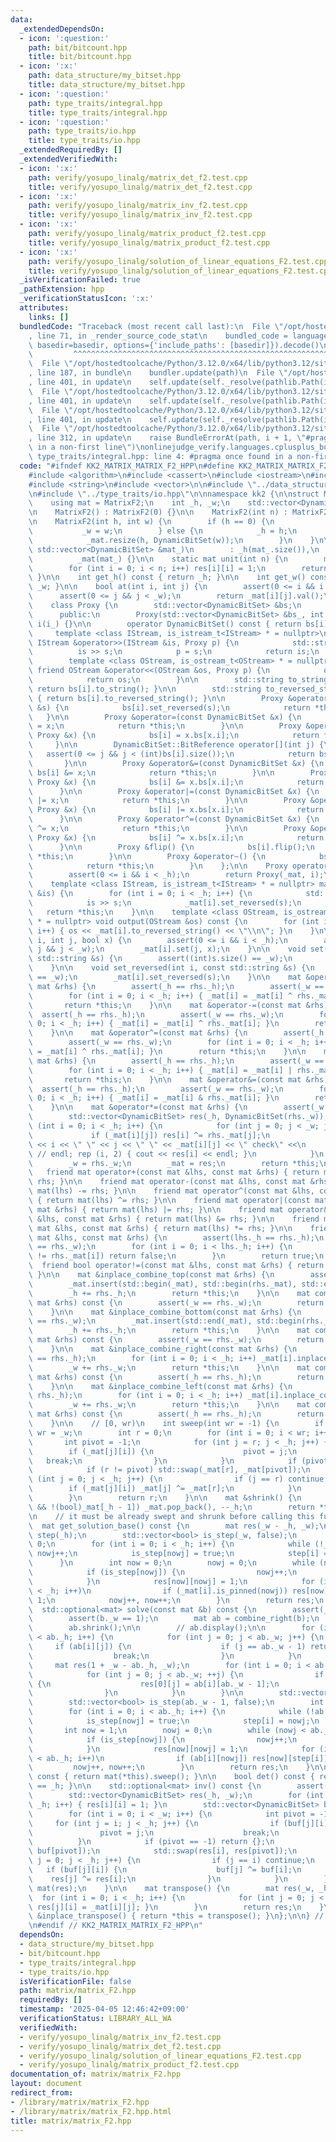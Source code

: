 ```yaml
---
data:
  _extendedDependsOn:
  - icon: ':question:'
    path: bit/bitcount.hpp
    title: bit/bitcount.hpp
  - icon: ':x:'
    path: data_structure/my_bitset.hpp
    title: data_structure/my_bitset.hpp
  - icon: ':question:'
    path: type_traits/integral.hpp
    title: type_traits/integral.hpp
  - icon: ':question:'
    path: type_traits/io.hpp
    title: type_traits/io.hpp
  _extendedRequiredBy: []
  _extendedVerifiedWith:
  - icon: ':x:'
    path: verify/yosupo_linalg/matrix_det_f2.test.cpp
    title: verify/yosupo_linalg/matrix_det_f2.test.cpp
  - icon: ':x:'
    path: verify/yosupo_linalg/matrix_inv_f2.test.cpp
    title: verify/yosupo_linalg/matrix_inv_f2.test.cpp
  - icon: ':x:'
    path: verify/yosupo_linalg/matrix_product_f2.test.cpp
    title: verify/yosupo_linalg/matrix_product_f2.test.cpp
  - icon: ':x:'
    path: verify/yosupo_linalg/solution_of_linear_equations_F2.test.cpp
    title: verify/yosupo_linalg/solution_of_linear_equations_F2.test.cpp
  _isVerificationFailed: true
  _pathExtension: hpp
  _verificationStatusIcon: ':x:'
  attributes:
    links: []
  bundledCode: "Traceback (most recent call last):\n  File \"/opt/hostedtoolcache/Python/3.12.0/x64/lib/python3.12/site-packages/onlinejudge_verify/documentation/build.py\"\
    , line 71, in _render_source_code_stat\n    bundled_code = language.bundle(stat.path,\
    \ basedir=basedir, options={'include_paths': [basedir]}).decode()\n          \
    \         ^^^^^^^^^^^^^^^^^^^^^^^^^^^^^^^^^^^^^^^^^^^^^^^^^^^^^^^^^^^^^^^^^^^^^^^^^^^^^^^^^\n\
    \  File \"/opt/hostedtoolcache/Python/3.12.0/x64/lib/python3.12/site-packages/onlinejudge_verify/languages/cplusplus.py\"\
    , line 187, in bundle\n    bundler.update(path)\n  File \"/opt/hostedtoolcache/Python/3.12.0/x64/lib/python3.12/site-packages/onlinejudge_verify/languages/cplusplus_bundle.py\"\
    , line 401, in update\n    self.update(self._resolve(pathlib.Path(included), included_from=path))\n\
    \  File \"/opt/hostedtoolcache/Python/3.12.0/x64/lib/python3.12/site-packages/onlinejudge_verify/languages/cplusplus_bundle.py\"\
    , line 401, in update\n    self.update(self._resolve(pathlib.Path(included), included_from=path))\n\
    \  File \"/opt/hostedtoolcache/Python/3.12.0/x64/lib/python3.12/site-packages/onlinejudge_verify/languages/cplusplus_bundle.py\"\
    , line 401, in update\n    self.update(self._resolve(pathlib.Path(included), included_from=path))\n\
    \  File \"/opt/hostedtoolcache/Python/3.12.0/x64/lib/python3.12/site-packages/onlinejudge_verify/languages/cplusplus_bundle.py\"\
    , line 312, in update\n    raise BundleErrorAt(path, i + 1, \"#pragma once found\
    \ in a non-first line\")\nonlinejudge_verify.languages.cplusplus_bundle.BundleErrorAt:\
    \ type_traits/integral.hpp: line 4: #pragma once found in a non-first line\n"
  code: "#ifndef KK2_MATRIX_MATRIX_F2_HPP\n#define KK2_MATRIX_MATRIX_F2_HPP 1\n\n\
    #include <algorithm>\n#include <cassert>\n#include <iostream>\n#include <optional>\n\
    #include <string>\n#include <vector>\n\n#include \"../data_structure/my_bitset.hpp\"\
    \n#include \"../type_traits/io.hpp\"\n\nnamespace kk2 {\n\nstruct MatrixF2 {\n\
    \    using mat = MatrixF2;\n    int _h, _w;\n    std::vector<DynamicBitSet> _mat;\n\
    \n    MatrixF2() : MatrixF2(0) {}\n\n    MatrixF2(int n) : MatrixF2(n, n) {}\n\
    \n    MatrixF2(int h, int w) {\n        if (h == 0) {\n            _h = 0;\n \
    \           _w = w;\n        } else {\n            _h = h;\n            _w = w;\n\
    \            _mat.resize(h, DynamicBitSet(w));\n        }\n    }\n\n    MatrixF2(const\
    \ std::vector<DynamicBitSet> &mat_)\n        : _h(mat_.size()),\n          _w(mat_[0].size()),\n\
    \          _mat(mat_) {}\n\n    static mat unit(int n) {\n        mat res(n, n);\n\
    \        for (int i = 0; i < n; i++) res[i][i] = 1;\n        return res;\n   \
    \ }\n\n    int get_h() const { return _h; }\n\n    int get_w() const { return\
    \ _w; }\n\n    bool at(int i, int j) {\n        assert(0 <= i && i < _h);\n  \
    \      assert(0 <= j && j < _w);\n        return _mat[i][j].val();\n    }\n\n\
    \    class Proxy {\n        std::vector<DynamicBitSet> &bs;\n        int i;\n\n\
    \      public:\n        Proxy(std::vector<DynamicBitSet> &bs_, int i_) : bs(bs_),\
    \ i(i_) {}\n\n        operator DynamicBitSet() const { return bs[i]; }\n\n   \
    \     template <class IStream, is_istream_t<IStream> * = nullptr>\n        friend\
    \ IStream &operator>>(IStream &is, Proxy p) {\n            std::string s;\n  \
    \          is >> s;\n            p = s;\n            return is;\n        }\n\n\
    \        template <class OStream, is_ostream_t<OStream> * = nullptr>\n       \
    \ friend OStream &operator<<(OStream &os, Proxy p) {\n            os << p.to_reversed_string();\n\
    \            return os;\n        }\n\n        std::string to_string() const {\
    \ return bs[i].to_string(); }\n\n        std::string to_reversed_string() const\
    \ { return bs[i].to_reversed_string(); }\n\n        Proxy &operator=(const std::string\
    \ &s) {\n            bs[i].set_reversed(s);\n            return *this;\n     \
    \   }\n\n        Proxy &operator=(const DynamicBitSet &x) {\n            bs[i]\
    \ = x;\n            return *this;\n        }\n\n        Proxy &operator=(const\
    \ Proxy &x) {\n            bs[i] = x.bs[x.i];\n            return *this;\n   \
    \     }\n\n        DynamicBitSet::BitReference operator[](int j) {\n         \
    \   assert(0 <= j && j < (int)bs[i].size());\n            return bs[i][j];\n \
    \       }\n\n        Proxy &operator&=(const DynamicBitSet &x) {\n           \
    \ bs[i] &= x;\n            return *this;\n        }\n\n        Proxy &operator&=(const\
    \ Proxy &x) {\n            bs[i] &= x.bs[x.i];\n            return *this;\n  \
    \      }\n\n        Proxy &operator|=(const DynamicBitSet &x) {\n            bs[i]\
    \ |= x;\n            return *this;\n        }\n\n        Proxy &operator|=(const\
    \ Proxy &x) {\n            bs[i] |= x.bs[x.i];\n            return *this;\n  \
    \      }\n\n        Proxy &operator^=(const DynamicBitSet &x) {\n            bs[i]\
    \ ^= x;\n            return *this;\n        }\n\n        Proxy &operator^=(const\
    \ Proxy &x) {\n            bs[i] ^= x.bs[x.i];\n            return *this;\n  \
    \      }\n\n        Proxy &flip() {\n            bs[i].flip();\n            return\
    \ *this;\n        }\n\n        Proxy &operator~() {\n            bs[i].flip();\n\
    \            return *this;\n        }\n    };\n\n    Proxy operator[](int i) {\n\
    \        assert(0 <= i && i < _h);\n        return Proxy(_mat, i);\n    }\n\n\
    \    template <class IStream, is_istream_t<IStream> * = nullptr> mat &input(IStream\
    \ &is) {\n        for (int i = 0; i < _h; i++) {\n            std::string s;\n\
    \            is >> s;\n            _mat[i].set_reversed(s);\n        }\n     \
    \   return *this;\n    }\n\n    template <class OStream, is_ostream_t<OStream>\
    \ * = nullptr> void output(OStream &os) const {\n        for (int i = 0; i < _h;\
    \ i++) { os << _mat[i].to_reversed_string() << \"\\n\"; }\n    }\n\n    void set(int\
    \ i, int j, bool x) {\n        assert(0 <= i && i < _h);\n        assert(0 <=\
    \ j && j < _w);\n        _mat[i].set(j, x);\n    }\n\n    void set(int i, const\
    \ std::string &s) {\n        assert((int)s.size() == _w);\n        _mat[i].set(s);\n\
    \    }\n\n    void set_reversed(int i, const std::string &s) {\n        assert((int)s.size()\
    \ == _w);\n        _mat[i].set_reversed(s);\n    }\n\n    mat &operator+=(const\
    \ mat &rhs) {\n        assert(_h == rhs._h);\n        assert(_w == rhs._w);\n\
    \        for (int i = 0; i < _h; i++) { _mat[i] = _mat[i] ^ rhs._mat[i]; }\n \
    \       return *this;\n    }\n\n    mat &operator-=(const mat &rhs) {\n      \
    \  assert(_h == rhs._h);\n        assert(_w == rhs._w);\n        for (int i =\
    \ 0; i < _h; i++) { _mat[i] = _mat[i] ^ rhs._mat[i]; }\n        return *this;\n\
    \    }\n\n    mat &operator^=(const mat &rhs) {\n        assert(_h == rhs._h);\n\
    \        assert(_w == rhs._w);\n        for (int i = 0; i < _h; i++) { _mat[i]\
    \ = _mat[i] ^ rhs._mat[i]; }\n        return *this;\n    }\n\n    mat &operator|=(const\
    \ mat &rhs) {\n        assert(_h == rhs._h);\n        assert(_w == rhs._w);\n\
    \        for (int i = 0; i < _h; i++) { _mat[i] = _mat[i] | rhs._mat[i]; }\n \
    \       return *this;\n    }\n\n    mat &operator&=(const mat &rhs) {\n      \
    \  assert(_h == rhs._h);\n        assert(_w == rhs._w);\n        for (int i =\
    \ 0; i < _h; i++) { _mat[i] = _mat[i] & rhs._mat[i]; }\n        return *this;\n\
    \    }\n\n    mat &operator*=(const mat &rhs) {\n        assert(_w == rhs._h);\n\
    \        std::vector<DynamicBitSet> res(_h, DynamicBitSet(rhs._w));\n        for\
    \ (int i = 0; i < _h; i++) {\n            for (int j = 0; j < _w; j++) {\n   \
    \             if (_mat[i][j]) res[i] ^= rhs._mat[j];\n                // cout\
    \ << i << \" \" << j << \" \" << _mat[i][j] << \" check\" <<\n               \
    \ // endl; rep (i, 2) { cout << res[i] << endl; }\n            }\n        }\n\
    \        _w = rhs._w;\n        _mat = res;\n        return *this;\n    }\n\n \
    \   friend mat operator+(const mat &lhs, const mat &rhs) { return mat(lhs) +=\
    \ rhs; }\n\n    friend mat operator-(const mat &lhs, const mat &rhs) { return\
    \ mat(lhs) -= rhs; }\n\n    friend mat operator^(const mat &lhs, const mat &rhs)\
    \ { return mat(lhs) ^= rhs; }\n\n    friend mat operator|(const mat &lhs, const\
    \ mat &rhs) { return mat(lhs) |= rhs; }\n\n    friend mat operator&(const mat\
    \ &lhs, const mat &rhs) { return mat(lhs) &= rhs; }\n\n    friend mat operator*(const\
    \ mat &lhs, const mat &rhs) { return mat(lhs) *= rhs; }\n\n    friend bool operator==(const\
    \ mat &lhs, const mat &rhs) {\n        assert(lhs._h == rhs._h);\n        assert(lhs._w\
    \ == rhs._w);\n        for (int i = 0; i < lhs._h; i++) {\n            if (lhs._mat[i]\
    \ != rhs._mat[i]) return false;\n        }\n        return true;\n    }\n\n  \
    \  friend bool operator!=(const mat &lhs, const mat &rhs) { return !(lhs == rhs);\
    \ }\n\n    mat &inplace_combine_top(const mat &rhs) {\n        assert(_w == rhs._w);\n\
    \        _mat.insert(std::begin(_mat), std::begin(rhs._mat), std::end(rhs._mat));\n\
    \        _h += rhs._h;\n        return *this;\n    }\n\n    mat combine_top(const\
    \ mat &rhs) const {\n        assert(_w == rhs._w);\n        return mat(_mat).inplace_combine_top(rhs);\n\
    \    }\n\n    mat &inplace_combine_bottom(const mat &rhs) {\n        assert(_w\
    \ == rhs._w);\n        _mat.insert(std::end(_mat), std::begin(rhs._mat), std::end(rhs._mat));\n\
    \        _h += rhs._h;\n        return *this;\n    }\n\n    mat combine_bottom(const\
    \ mat &rhs) const {\n        assert(_w == rhs._w);\n        return mat(_mat).inplace_combine_bottom(rhs);\n\
    \    }\n\n    mat &inplace_combine_right(const mat &rhs) {\n        assert(_h\
    \ == rhs._h);\n        for (int i = 0; i < _h; i++) _mat[i].inplace_combine_top(rhs._mat[i]);\n\
    \        _w += rhs._w;\n        return *this;\n    }\n\n    mat combine_right(const\
    \ mat &rhs) const {\n        assert(_h == rhs._h);\n        return mat(_mat).inplace_combine_right(rhs);\n\
    \    }\n\n    mat &inplace_combine_left(const mat &rhs) {\n        assert(_h ==\
    \ rhs._h);\n        for (int i = 0; i < _h; i++) _mat[i].inplace_combine_bottom(rhs._mat[i]);\n\
    \        _w += rhs._w;\n        return *this;\n    }\n\n    mat combine_left(const\
    \ mat &rhs) const {\n        assert(_h == rhs._h);\n        return mat(_mat).inplace_combine_left(rhs);\n\
    \    }\n\n    // [0, wr)\n    int sweep(int wr = -1) {\n        if (wr == -1)\
    \ wr = _w;\n        int r = 0;\n        for (int i = 0; i < wr; i++) {\n     \
    \       int pivot = -1;\n            for (int j = r; j < _h; j++) {\n        \
    \        if (_mat[j][i]) {\n                    pivot = j;\n                 \
    \   break;\n                }\n            }\n            if (pivot == -1) continue;\n\
    \            if (r != pivot) std::swap(_mat[r], _mat[pivot]);\n            for\
    \ (int j = 0; j < _h; j++) {\n                if (j == r) continue;\n        \
    \        if (_mat[j][i]) _mat[j] ^= _mat[r];\n            }\n            r++;\n\
    \        }\n        return r;\n    }\n\n    mat &shrink() {\n        while (_h\
    \ && !(bool)_mat[_h - 1]) _mat.pop_back(), --_h;\n        return *this;\n    }\n\
    \n    // it must be already swept and shrunk before calling this function\n  \
    \  mat get_solution_base() const {\n        mat res(_w - _h, _w);\n        std::vector<int>\
    \ step(_h);\n        std::vector<bool> is_step(_w, false);\n        int nowj =\
    \ 0;\n        for (int i = 0; i < _h; i++) {\n            while (!_mat[i].is_pinned(nowj))\
    \ nowj++;\n            is_step[nowj] = true;\n            step[i] = nowj;\n  \
    \      }\n        int now = 0;\n        nowj = 0;\n        while (nowj < _w) {\n\
    \            if (is_step[nowj]) {\n                nowj++;\n                continue;\n\
    \            }\n            res[now][nowj] = 1;\n            for (int i = 0; i\
    \ < _h; i++)\n                if (_mat[i].is_pinned(nowj)) res[now][step[i]] =\
    \ 1;\n            nowj++, now++;\n        }\n        return res;\n    }\n\n  \
    \  std::optional<mat> solve(const mat &b) const {\n        assert(_h == b._h);\n\
    \        assert(b._w == 1);\n        mat ab = combine_right(b);\n        ab.sweep();\n\
    \        ab.shrink();\n\n        // ab.display();\n\n        for (int i = 0; i\
    \ < ab._h; i++) {\n            for (int j = 0; j < ab._w; j++) {\n           \
    \     if (ab[i][j]) {\n                    if (j == ab._w - 1) return {};\n  \
    \                  break;\n                }\n            }\n        }\n\n   \
    \     mat res(1 + _w - ab._h, _w);\n        for (int i = 0; i < ab._h; ++i) {\n\
    \            for (int j = 0; j < ab._w; ++j) {\n                if (ab[i][j])\
    \ {\n                    res[0][j] = ab[i][ab._w - 1];\n                    break;\n\
    \                }\n            }\n        }\n\n        std::vector<int> step(ab._h);\n\
    \        std::vector<bool> is_step(ab._w - 1, false);\n        int nowj = 0;\n\
    \        for (int i = 0; i < ab._h; i++) {\n            while (!ab[i][nowj]) nowj++;\n\
    \            is_step[nowj] = true;\n            step[i] = nowj;\n        }\n \
    \       int now = 1;\n        nowj = 0;\n        while (nowj < ab._w - 1) {\n\
    \            if (is_step[nowj]) {\n                nowj++;\n                continue;\n\
    \            }\n            res[now][nowj] = 1;\n            for (int i = 0; i\
    \ < ab._h; i++)\n                if (ab[i][nowj]) res[now][step[i]] = 1;\n   \
    \         nowj++, now++;\n        }\n        return res;\n    }\n\n    int rank()\
    \ const { return mat(*this).sweep(); }\n\n    bool det() const { return rank()\
    \ == _h; }\n\n    std::optional<mat> inv() const {\n        assert(_h == _w);\n\
    \        std::vector<DynamicBitSet> res(_h, _w);\n        for (int i = 0; i <\
    \ _h; i++) { res[i][i] = 1; }\n        std::vector<DynamicBitSet> buf(_mat);\n\
    \        for (int i = 0; i < _w; i++) {\n            int pivot = -1;\n       \
    \     for (int j = i; j < _h; j++) {\n                if (buf[j][i]) {\n     \
    \               pivot = j;\n                    break;\n                }\n  \
    \          }\n            if (pivot == -1) return {};\n            std::swap(buf[i],\
    \ buf[pivot]);\n            std::swap(res[i], res[pivot]);\n            for (int\
    \ j = 0; j < _h; j++) {\n                if (j == i) continue;\n             \
    \   if (buf[j][i]) {\n                    buf[j] ^= buf[i];\n                \
    \    res[j] ^= res[i];\n                }\n            }\n        }\n        return\
    \ mat(res);\n    }\n\n    mat transpose() {\n        mat res(_w, _h);\n      \
    \  for (int i = 0; i < _h; i++) {\n            for (int j = 0; j < _w; j++) {\
    \ res[j][i] = _mat[i][j]; }\n        }\n        return res;\n    }\n\n    mat\
    \ &inplace_transpose() { return *this = transpose(); }\n};\n\n} // namespace kk2\n\
    \n#endif // KK2_MATRIX_MATRIX_F2_HPP\n"
  dependsOn:
  - data_structure/my_bitset.hpp
  - bit/bitcount.hpp
  - type_traits/integral.hpp
  - type_traits/io.hpp
  isVerificationFile: false
  path: matrix/matrix_F2.hpp
  requiredBy: []
  timestamp: '2025-04-05 12:46:42+09:00'
  verificationStatus: LIBRARY_ALL_WA
  verifiedWith:
  - verify/yosupo_linalg/matrix_inv_f2.test.cpp
  - verify/yosupo_linalg/matrix_det_f2.test.cpp
  - verify/yosupo_linalg/solution_of_linear_equations_F2.test.cpp
  - verify/yosupo_linalg/matrix_product_f2.test.cpp
documentation_of: matrix/matrix_F2.hpp
layout: document
redirect_from:
- /library/matrix/matrix_F2.hpp
- /library/matrix/matrix_F2.hpp.html
title: matrix/matrix_F2.hpp
---
```

